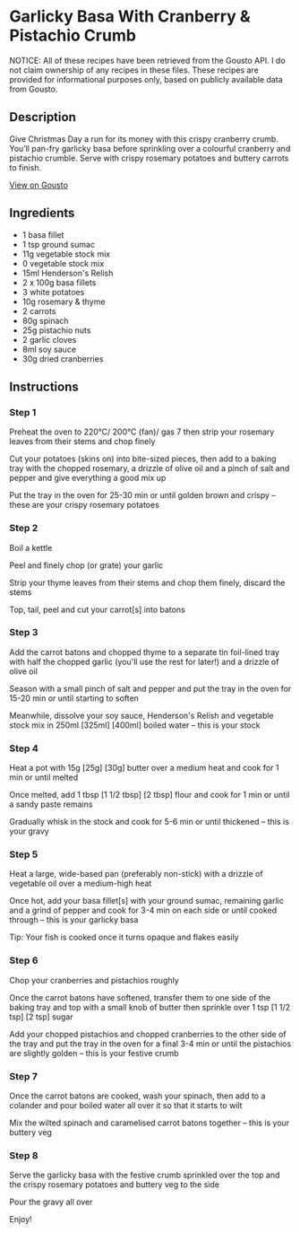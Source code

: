 # Garlicky Basa With Cranberry & Pistachio Crumb

NOTICE: All of these recipes have been retrieved from the Gousto API. I do not claim ownership of any recipes in these files. These recipes are provided for informational purposes only, based on publicly available data from Gousto.

## Description

Give Christmas Day a run for its money with this crispy cranberry crumb. You’ll pan-fry garlicky basa before sprinkling over a colourful cranberry and pistachio crumble. Serve with crispy rosemary potatoes and buttery carrots to finish.

[View on Gousto](https://www.gousto.co.uk/recipes/cookbook/garlicky-basa-with-cranberry-pistachio-crumb)

## Ingredients

- 1 basa fillet
- 1 tsp ground sumac
- 11g vegetable stock mix
- 0 vegetable stock mix
- 15ml Henderson's Relish
- 2 x 100g basa fillets
- 3 white potatoes
- 10g rosemary & thyme
- 2 carrots
- 80g spinach
- 25g pistachio nuts
- 2 garlic cloves
- 8ml soy sauce
- 30g dried cranberries

## Instructions


### Step 1

Preheat the oven to 220°C/ 200°C (fan)/ gas 7 then strip your rosemary leaves from their stems and chop finely

Cut your potatoes (skins on) into bite-sized pieces, then add to a baking tray with the chopped rosemary, a drizzle of olive oil and a pinch of salt and pepper and give everything a good mix up

Put the tray in the oven for 25-30 min or until golden brown and crispy – these are your crispy rosemary potatoes


### Step 2

Boil a kettle

Peel and finely chop (or grate) your garlic

Strip your thyme leaves from their stems and chop them finely, discard the stems

Top, tail, peel and cut your carrot[s] into batons


### Step 3

Add the carrot batons and chopped thyme to a separate tin foil-lined tray with half the chopped garlic (you'll use the rest for later!) and a drizzle of olive oil

Season with a small pinch of salt and pepper and put the tray in the oven for 15-20 min or until starting to soften

Meanwhile, dissolve your soy sauce, Henderson's Relish and vegetable stock mix in 250ml <span class="text-purple">[325ml]</span> <span class="text-danger">[400ml] </span>boiled water – this is your stock


### Step 4

Heat a pot with 15g <span class="text-purple">[25g]</span> <span class="text-danger">[30g]</span> butter over a medium heat and cook for 1 min or until melted

Once melted, add 1 tbsp <span class="text-purple">[1 1/2 tbsp]</span><span class="text-danger"> [2 tbsp]</span> flour and cook for 1 min or until a sandy paste remains

Gradually whisk in the stock and cook for 5-6 min or until thickened – this is your gravy


### Step 5

Heat a large, wide-based pan (preferably non-stick) with a drizzle of vegetable oil over a medium-high heat

Once hot, add your basa fillet[s] with your ground sumac, remaining garlic and a grind of pepper and cook for 3-4 min on each side or until cooked through – this is your garlicky basa

Tip: Your fish is cooked once it turns opaque and flakes easily


### Step 6

Chop your cranberries and pistachios roughly

Once the carrot batons have softened, transfer them to one side of the baking tray and top with a small knob of butter then sprinkle over 1 tsp <span class="text-purple">[1 1/2 tsp] </span><span class="text-danger">[2 tsp]</span> sugar

Add your chopped pistachios and chopped cranberries to the other side of the tray and put the tray in the oven for a final 3-4 min or until the pistachios are slightly golden – this is your festive crumb


### Step 7

Once the carrot batons are cooked, wash your spinach, then add to a colander and pour boiled water all over it so that it starts to wilt

Mix the wilted spinach and caramelised carrot batons together – this is your buttery veg

### Step 8

Serve the garlicky basa with the festive crumb sprinkled over the top and the crispy rosemary potatoes and buttery veg to the side

Pour the gravy all over

Enjoy!


